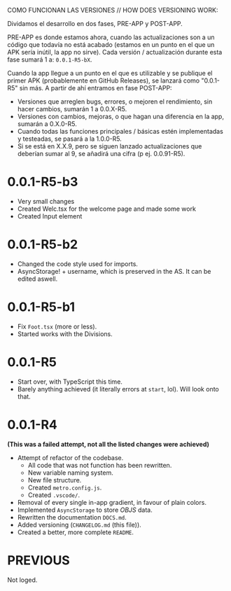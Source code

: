 COMO FUNCIONAN LAS VERSIONES // HOW DOES VERSIONING WORK:

Dividamos el desarrollo en dos fases, PRE-APP y POST-APP.

PRE-APP es donde estamos ahora, cuando las actualizaciones son a un código que todavía no está acabado (estamos en un punto en el que un APK sería inútil, la app no sirve). Cada versión / actualización durante esta fase sumará 1 a:
`0.0.1-R5-bX`.

Cuando la app llegue a un punto en el que es utilizable y se publique el primer APK (probablemente en GitHub Releases), se lanzará como "0.0.1-R5" sin más. A partir de ahí entramos en fase POST-APP:
- Versiones que arreglen bugs, errores, o mejoren el rendimiento, sin hacer cambios, sumarán 1 a 0.0.X-R5.
- Versiones con cambios, mejoras, o que hagan una diferencia en la app, sumarán a 0.X.0-R5.
- Cuando todas las funciones principales / básicas estén implementadas y testeadas, se pasará a la 1.0.0-R5.
- Si se está en X.X.9, pero se siguen lanzado actualizaciones que deberían sumar al 9, se añadirá una cifra (p ej. 0.0.91-R5).

# 0.0.1-R5-b3
- Very small changes
- Created Welc.tsx for the welcome page and made some work
- Created Input element

# 0.0.1-R5-b2
- Changed the code style used for imports.
- AsyncStorage! + username, which is preserved in the AS. It can be edited aswell.

# 0.0.1-R5-b1
- Fix `Foot.tsx` (more or less).
- Started works with the Divisions.

# 0.0.1-R5
- Start over, with TypeScript this time.
- Barely anything achieved (it literally errors at `start`, lol). Will look onto that.

# 0.0.1-R4
**(This was a failed attempt, not all the listed changes were achieved)**
- Attempt of refactor of the codebase.
    - All code that was not function has been rewritten.
    - New variable naming system.
    - New file structure.
    - Created `metro.config.js`.
    - Created `.vscode/`.
- Removal of every single in-app gradient, in favour of plain colors.
- Implemented `AsyncStorage` to store *OBJS* data.
- Rewritten the documentation `DOCS.md`.
- Added versioning (`CHANGELOG.md` (this file)).
- Created a better, more complete `README`.

# PREVIOUS

Not loged.